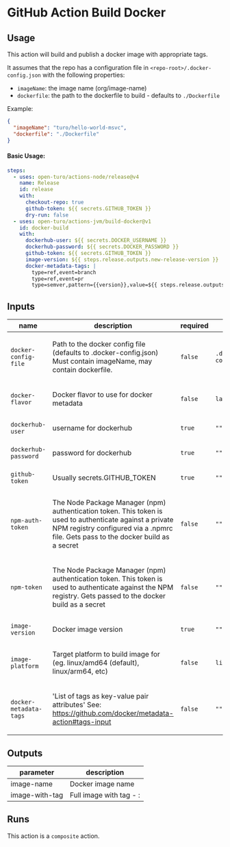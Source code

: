# GitHub Action Build Docker

<!-- prettier-ignore-start -->
<!-- action-docs-description source="action.yaml"  -->
<!-- prettier-ignore-end -->

## Usage

This action will build and publish a docker image with appropriate tags.

It assumes that the repo has a configuration file in `<repo-root>/.docker-config.json` with the following properties:

- `imageName`: the image name (org/image-name)
- `dockerfile`: the path to the dockerfile to build - defaults to `./Dockerfile`

Example:

```json
{
  "imageName": "turo/hello-world-msvc",
  "dockerfile": "./Dockerfile"
}
```

#### Basic Usage:

```yaml
steps:
  - uses: open-turo/actions-node/release@v4
    name: Release
    id: release
    with:
      checkout-repo: true
      github-token: ${{ secrets.GITHUB_TOKEN }}
      dry-run: false
  - uses: open-turo/actions-jvm/build-docker@v1
    id: docker-build
    with:
      dockerhub-user: ${{ secrets.DOCKER_USERNAME }}
      dockerhub-password: ${{ secrets.DOCKER_PASSWORD }}
      github-token: ${{ secrets.GITHUB_TOKEN }}
      image-version: ${{ steps.release.outputs.new-release-version }}
      docker-metadata-tags: |
        type=ref,event=branch
        type=ref,event=pr
        type=semver,pattern={{version}},value=${{ steps.release.outputs.new-release-version }}
```

<!-- prettier-ignore-start -->
<!-- action-docs-inputs source="action.yaml" -->
## Inputs

| name | description | required | default |
| --- | --- | --- | --- |
| `docker-config-file` | <p>Path to the docker config file (defaults to .docker-config.json) Must contain imageName, may contain dockerfile.</p> | `false` | `.docker-config.json` |
| `docker-flavor` | <p>Docker flavor to use for docker metadata</p> | `false` | `latest=false ` |
| `dockerhub-user` | <p>username for dockerhub</p> | `true` | `""` |
| `dockerhub-password` | <p>password for dockerhub</p> | `true` | `""` |
| `github-token` | <p>Usually secrets.GITHUB_TOKEN</p> | `true` | `""` |
| `npm-auth-token` | <p>The Node Package Manager (npm) authentication token. This token is used to authenticate against a private NPM registry configured via a .npmrc file. Gets pass to the docker build as a secret</p> | `false` | `""` |
| `npm-token` | <p>The Node Package Manager (npm) authentication token. This token is used to authenticate against the NPM registry. Gets passed to the docker build as a secret</p> | `false` | `""` |
| `image-version` | <p>Docker image version</p> | `true` | `""` |
| `image-platform` | <p>Target platform to build image for (eg. linux/amd64 (default), linux/arm64, etc)</p> | `false` | `linux/amd64` |
| `docker-metadata-tags` | <p>'List of tags as key-value pair attributes' See: https://github.com/docker/metadata-action#tags-input</p> | `false` | `""` |
<!-- action-docs-inputs source="action.yaml" -->
<!-- action-docs-outputs source="action.yaml"  -->

## Outputs

| parameter      | description                                        |
| -------------- | -------------------------------------------------- |
| image-name     | Docker image name                                  |
| image-with-tag | Full image with tag - <image-name>:<image-version> |

<!-- action-docs-runs source="action.yaml"  -->

## Runs

This action is a `composite` action.

<!-- action-docs-usage source="action.yaml"   -->
<!-- prettier-ignore-end -->

